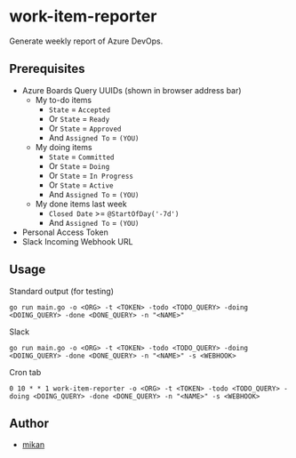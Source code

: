 # work-item-reporter

Generate weekly report of Azure DevOps.

## Prerequisites

- Azure Boards Query UUIDs (shown in browser address bar)
    - My to-do items
        - `State` = `Accepted`
        - Or `State` = `Ready`
        - Or `State` = `Approved`
        - And `Assigned To` = `(YOU)`
    - My doing items
        - `State` = `Committed`
        - Or `State` = `Doing`
        - Or `State` = `In Progress`
        - Or `State` = `Active`
        - And `Assigned To` = `(YOU)`
    - My done items last week
        - `Closed Date` >= `@StartOfDay('-7d')`
        - And `Assigned To` = `(YOU)`
- Personal Access Token
- Slack Incoming Webhook URL

## Usage

Standard output (for testing)

```
go run main.go -o <ORG> -t <TOKEN> -todo <TODO_QUERY> -doing <DOING_QUERY> -done <DONE_QUERY> -n "<NAME>"
```

Slack

```
go run main.go -o <ORG> -t <TOKEN> -todo <TODO_QUERY> -doing <DOING_QUERY> -done <DONE_QUERY> -n "<NAME>" -s <WEBHOOK>
```

Cron tab

```
0 10 * * 1 work-item-reporter -o <ORG> -t <TOKEN> -todo <TODO_QUERY> -doing <DOING_QUERY> -done <DONE_QUERY> -n "<NAME>" -s <WEBHOOK>
```

## Author

- [mikan](https://github.com/mikan)
